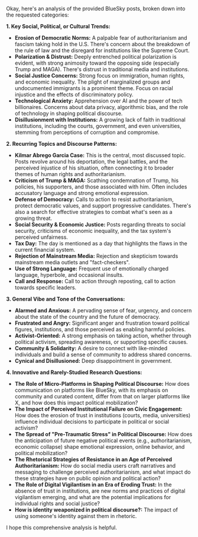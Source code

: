 Okay, here's an analysis of the provided BlueSky posts, broken down into the requested categories:

**1. Key Social, Political, or Cultural Trends:**

*   **Erosion of Democratic Norms:** A palpable fear of authoritarianism and fascism taking hold in the U.S. There's concern about the breakdown of the rule of law and the disregard for institutions like the Supreme Court.
*   **Polarization & Distrust:** Deeply entrenched political polarization is evident, with strong animosity toward the opposing side (especially Trump and MAGA). There's distrust in traditional media and institutions.
*   **Social Justice Concerns:** Strong focus on immigration, human rights, and economic inequality. The plight of marginalized groups and undocumented immigrants is a prominent theme. Focus on racial injustice and the effects of discriminatory policy.
*   **Technological Anxiety:** Apprehension over AI and the power of tech billionaires. Concerns about data privacy, algorithmic bias, and the role of technology in shaping political discourse.
*   **Disillusionment with Institutions:** A growing lack of faith in traditional institutions, including the courts, government, and even universities, stemming from perceptions of corruption and compromise.

**2. Recurring Topics and Discourse Patterns:**

*   **Kilmar Abrego Garcia Case:** This is the central, most discussed topic. Posts revolve around his deportation, the legal battles, and the perceived injustice of his situation, often connecting it to broader themes of human rights and authoritarianism.
*   **Criticism of Trump & MAGA:** Scathing condemnation of Trump, his policies, his supporters, and those associated with him. Often includes accusatory language and strong emotional expression.
*   **Defense of Democracy:** Calls to action to resist authoritarianism, protect democratic values, and support progressive candidates. There's also a search for effective strategies to combat what's seen as a growing threat.
*   **Social Security & Economic Justice:** Posts regarding threats to social security, criticisms of economic inequality, and the tax system's perceived unfairness.
*   **Tax Day:** The day is mentioned as a day that highlights the flaws in the current financial system.
*   **Rejection of Mainstream Media:** Rejection and skepticism towards mainstream media outlets and "fact-checkers".
*   **Use of Strong Language:** Frequent use of emotionally charged language, hyperbole, and occasional insults.
*   **Call and Response:** Call to action through reposting, call to action towards specific leaders.

**3. General Vibe and Tone of the Conversations:**

*   **Alarmed and Anxious:** A pervading sense of fear, urgency, and concern about the state of the country and the future of democracy.
*   **Frustrated and Angry:** Significant anger and frustration toward political figures, institutions, and those perceived as enabling harmful policies.
*   **Activist-Oriented:** A strong emphasis on taking action, whether through political activism, spreading awareness, or supporting specific causes.
*   **Community & Solidarity:** A desire to connect with like-minded individuals and build a sense of community to address shared concerns.
*   **Cynical and Disillusioned:** Deep disappointment in government.

**4. Innovative and Rarely-Studied Research Questions:**

*   **The Role of Micro-Platforms in Shaping Political Discourse:** How does communication on platforms like BlueSky, with its emphasis on community and curated content, differ from that on larger platforms like X, and how does this impact political mobilization?
*   **The Impact of Perceived Institutional Failure on Civic Engagement:** How does the erosion of trust in institutions (courts, media, universities) influence individual decisions to participate in political or social activism?
*   **The Spread of "Pre-Traumatic Stress" in Political Discourse:** How does the anticipation of future negative political events (e.g., authoritarianism, economic collapse) shape emotional expression, online behavior, and political mobilization?
*   **The Rhetorical Strategies of Resistance in an Age of Perceived Authoritarianism:** How do social media users craft narratives and messaging to challenge perceived authoritarianism, and what impact do these strategies have on public opinion and political action?
*   **The Role of Digital Vigilantism in an Era of Eroding Trust:** In the absence of trust in institutions, are new norms and practices of digital vigilantism emerging, and what are the potential implications for individual rights and social justice?
*   **How is identity weaponized in political discourse?:** The impact of using someone's identity against them in rhetoric.

I hope this comprehensive analysis is helpful.
